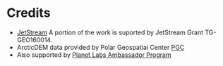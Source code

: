 # Credits
- [JetStream](https://jetstream-cloud.org/) A portion of the work is suported by JetStream Grant TG-GEO160014.
- ArcticDEM data provided by Polar Geospatial Center [PGC](https://www.pgc.umn.edu/)
- Also supported by [Planet Labs Ambassador Program](https://www.planet.com/markets/ambassador-signup/)